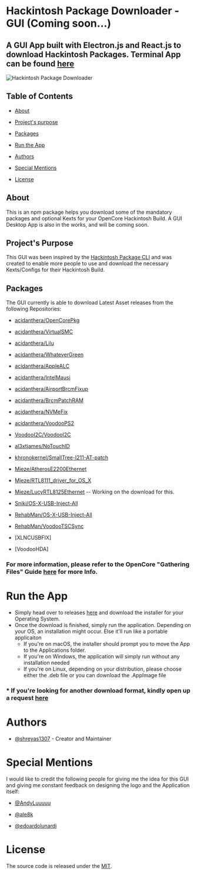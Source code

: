 
#  Hackintosh Package Downloader - GUI (Coming soon...)

##  A GUI App built with Electron.js and React.js to download Hackintosh Packages. Terminal App can be found [here](https://github.com/shreyas1307/hackintosh-pkg-cli)

![Hackintosh Package Downloader](https://github.com/shreyas1307/hackintosh-pkg-electron/blob/master/logo.png?raw=true)


## Table of Contents

- [About](#about)

- [Project's purpose](#projects-purpose)

- [Packages](#packages)

- [Run the App](#run-the-app)

- [Authors](#authors)

- [Special Mentions](#special-mentions)

- [License](https://github.com/shreyas1307/hackintosh-pkg-electron/blob/master/LICENSE)

  

## About

This is an npm package helps you download some of the mandatory packages and optional Kexts for your OpenCore Hackintosh Build. A GUI Desktop App is also in the works, and will be coming soon.
  

## Project's Purpose

This GUI was been inspired by the [Hackintosh Package CLI](https://github.com/shreyas1307/hackintosh-pkg-cli) and was created to enable more people to use and download the necessary Kexts/Configs for their Hackintosh Build.  

## Packages

The GUI currently is able to download Latest Asset releases from the following Repositories:

- [acidanthera/OpenCorePkg](https://www.github.com/acidanthera/OpenCorePkg)

- [acidanthera/VirtualSMC](https://www.github.com/acidanthera/VirtualSMC)

- [acidanthera/Lilu](https://www.github.com/acidanthera/Lilu)

- [acidanthera/WhateverGreen](https://www.github.com/acidanthera/WhateverGreen)

- [acidanthera/AppleALC](https://www.github.com/acidanthera/AppleALC)

- [acidanthera/IntelMausi](https://www.github.com/acidanthera/IntelMausi)

- [acidanthera/AirportBrcmFixup](https://www.github.com/acidanthera/AirportBrcmFixup)

- [acidanthera/BrcmPatchRAM](https://www.github.com/acidanthera/BrcmPatchRAM)

- [acidanthera/NVMeFix](https://www.github.com/acidanthera/NVMeFix)

- [acidanthera/VoodooPS2](https://www.github.com/acidanthera/VoodooPS2)

- [VoodooI2C/VoodooI2C](https://www.github.com/VoodooI2C/VoodooI2C)

- [al3xtjames/NoTouchID](https://www.github.com/al3xtjames/NoTouchID)

- [khronokernel/SmallTree-I211-AT-patch](https://www.github.com/khronokernel/SmallTree-I211-AT-patch)

- [Mieze/AtherosE2200Ethernet](https://www.github.com/Mieze/AtherosE2200Ethernet)

- [Mieze/RTL8111_driver_for_OS_X](https://www.github.com/Mieze/RTL8111_driver_for_OS_X)

- [Mieze/LucyRTL8125Ethernet](https://www.github.com/Mieze/LucyRTL8125Ethernet) -- Working on the download for this.

- [Sniki/OS-X-USB-Inject-All](https://www.github.com/Sniki/OS-X-USB-Inject-All)

- [RehabMan/OS-X-USB-Inject-All](https://www.github.com/RehabMan/OS-X-USB-Inject-All)

- [RehabMan/VoodooTSCSync](https://www.github.com/RehabMan/VoodooTSCSync)

- [XLNCUSBFIX]

- [VoodooHDA]

### For more information, please refer to the OpenCore "Gathering Files" Guide [here](https://dortania.github.io/OpenCore-Desktop-Guide/ktext.html) for more Info.
   

# Run the App
  * Simply head over to releases [here]([https://github.com/shreyas1307/hackintosh-pkg-electron/releases](https://github.com/shreyas1307/hackintosh-pkg-electron/releases)) and download the installer for your Operating System.
  * Once the download is finished, simply run the application. Depending on your OS, an installation might occur. Else it'll run like a portable applicaiton
	  * If you're on macOS, the installer should prompt you to move the App to the Applications folder.
	  * If you're on Windows, the application will simply run without any installation needed
	  * If you're on Linux, depending on your distribution, please choose either the .deb file or you can download the .AppImage file

### * If you're looking for another download format, kindly open up a request [here](https://github.com/shreyas1307/hackintosh-pkg-electron/issues)

# Authors

- [@shreyas1307](https://github.com/shreyas1307) - Creator and Maintainer

# Special Mentions 

I would like to credit the following people for giving me the idea for this GUI and giving me constant feedback on designing the logo and the Application itself:

- [@AndyLuuuuu](https://github.com/AndyLuuuuu)

- [@ale8k](https://github.com/ale8k)

- [@edoardolunardi](https://github.com/edoardolunardi)
 

# License

The source code is released under the [MIT](https://github.com/shreyas1307/hackintosh-pkg-electron/blob/master/LICENSE).
